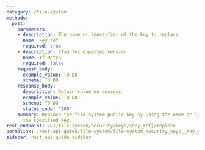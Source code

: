 ```yaml
---
category: /file-system
methods:
  post:
    parameters:
    - description: The name or identifier of the key to replace.
      name: key_ref
      required: true
    - description: ETag for expected version
      name: If-Match
      required: false
    request_body:
      example_value: TO DO
      schema: TO DO
    response_body:
      description: Return value on success
      example_value: TO DO
      schema: TO DO
      status_code: '200'
    summary: Replace the file system public key by using the name or identifier of
      the specified key.
rest_endpoint: /v1/file-system/security/keys/{key_ref}/replace
permalink: /rest-api-guide/file-system/file-system_security_keys__key_ref_replace.html
sidebar: rest_api_guide_sidebar
---
```


